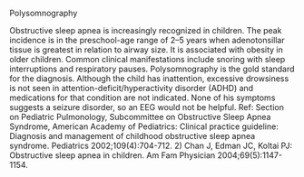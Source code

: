 Polysomnography

Obstructive sleep apnea is increasingly recognized in children. The peak incidence is in the preschool-age range of 2–5 years when adenotonsillar tissue is greatest in relation to airway size. It is associated with obesity in older children. Common clinical manifestations include snoring with sleep interruptions and respiratory pauses. Polysomnography is the gold standard for the diagnosis. Although the child has inattention, excessive drowsiness is not seen in attention-deficit/hyperactivity disorder (ADHD) and medications for that condition are not indicated. None of his symptoms suggests a seizure disorder, so an EEG would not be helpful. Ref: Section on Pediatric Pulmonology, Subcommittee on Obstructive Sleep Apnea Syndrome, American Academy of Pediatrics: Clinical practice guideline: Diagnosis and management of childhood obstructive sleep apnea syndrome. Pediatrics 2002;109(4):704-712. 2) Chan J, Edman JC, Koltai PJ: Obstructive sleep apnea in children. Am Fam Physician 2004;69(5):1147-1154.